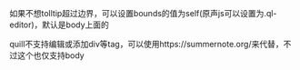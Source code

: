 如果不想tolltip超过边界，可以设置bounds的值为self(原声js可以设置为.ql-editor)，默认是body上面的



quill不支持编辑或添加div等tag，可以使用https://summernote.org/来代替，不过这个也仅支持body
